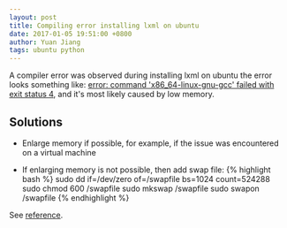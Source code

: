 ```yaml
---
layout: post
title: Compiling error installing lxml on ubuntu
date: 2017-01-05 19:51:00 +0800
author: Yuan Jiang
tags: ubuntu python
---
```


A compiler error was observed during installing lxml on ubuntu the error looks something like: [error: command 'x86_64-linux-gnu-gcc' failed with exit status 4](http://stackoverflow.com/q/24455238), and it's most likely caused by low memory.

## Solutions

- Enlarge memory if possible, for example, if the issue was encountered on a virtual machine

- If enlarging memory is not possible, then add swap file:
{% highlight bash %}
sudo dd if=/dev/zero of=/swapfile bs=1024 count=524288
sudo chmod 600 /swapfile
sudo mkswap /swapfile
sudo swapon /swapfile
{% endhighlight %}

See [reference](http://stackoverflow.com/questions/24455238/lxml-installation-error-ubuntu-14-04-internal-compiler-error).
